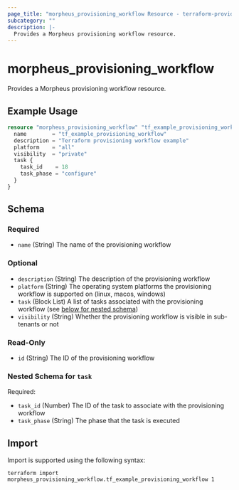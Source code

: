 ```yaml
---
page_title: "morpheus_provisioning_workflow Resource - terraform-provider-morpheus"
subcategory: ""
description: |-
  Provides a Morpheus provisioning workflow resource.
---
```


# morpheus_provisioning_workflow

Provides a Morpheus provisioning workflow resource.

## Example Usage

```terraform
resource "morpheus_provisioning_workflow" "tf_example_provisioning_workflow" {
  name        = "tf_example_provisioning_workflow"
  description = "Terraform provisioning workflow example"
  platform    = "all"
  visibility  = "private"
  task {
    task_id    = 18
    task_phase = "configure"
  }
}
```

<!-- schema generated by tfplugindocs -->
## Schema

### Required

- `name` (String) The name of the provisioning workflow

### Optional

- `description` (String) The description of the provisioning workflow
- `platform` (String) The operating system platforms the provisioning workflow is supported on (linux, macos, windows)
- `task` (Block List) A list of tasks associated with the provisioning workflow (see [below for nested schema](#nestedblock--task))
- `visibility` (String) Whether the provisioning workflow is visible in sub-tenants or not

### Read-Only

- `id` (String) The ID of the provisioning workflow

<a id="nestedblock--task"></a>
### Nested Schema for `task`

Required:

- `task_id` (Number) The ID of the task to associate with the provisioning workflow
- `task_phase` (String) The phase that the task is executed

## Import

Import is supported using the following syntax:

```shell
terraform import morpheus_provisioning_workflow.tf_example_provisioning_workflow 1
```
